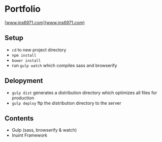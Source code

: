 # Portfolio

[www.jns6971.com](www.jns6971.com)

## Setup
- ```cd``` to new project directory
- ```npm install```
- ```bower install```
- run `gulp watch` which compiles sass and browserify

## Delopyment
- `gulp dist` generates a distribution directory which optimizes all files for production
- `gulp deploy` ftp the distribution directory to the server

## Contents
- Gulp (sass, browserify & watch)
- Inuint Framework